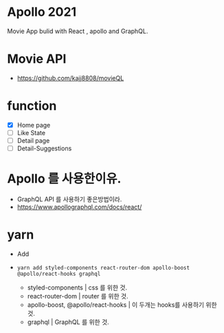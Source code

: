 # Apollo 2021

Movie App bulid with React , apollo and GraphQL.

#   Movie API
-   https://github.com/kajj8808/movieQL

# function

-   [x] Home page 
-   [ ] Like State
-   [ ] Detail page
-   [ ] Detail-Suggestions
# Apollo 를 사용한이유.

-   GraphQL API 를 사용하기 좋은방법이라.
-   https://www.apollographql.com/docs/react/

# yarn

-   Add
-     yarn add styled-components react-router-dom apollo-boost @apollo/react-hooks graphql
    -   styled-components | css 를 위한 것.
    -   react-router-dom | router 를 위한 것.
    -   apollo-boost, @apollo/react-hooks | 이 두개는 hooks를 사용하기 위한 것.
    -   graphql | GraphQL 를 위한 것.
